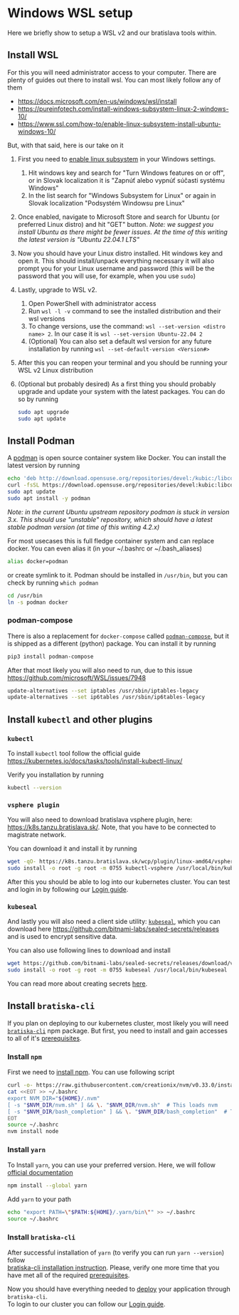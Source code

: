 # Windows WSL setup

Here we briefly show to setup a WSL v2 and our bratislava tools within.

## Install WSL

For this you will need administrator access to your computer. There are plenty of guides out there to install wsl. You can most likely follow any of them

- https://docs.microsoft.com/en-us/windows/wsl/install
- https://pureinfotech.com/install-windows-subsystem-linux-2-windows-10/
- https://www.ssl.com/how-to/enable-linux-subsystem-install-ubuntu-windows-10/

But, with that said, here is our take on it

1. First you need to [enable linux subsystem](https://www.ssl.com/how-to/enable-linux-subsystem-install-ubuntu-windows-10/) in your Windows settings.
   1. Hit windows key and search for "Turn Windows features on or off", or in Slovak localization it is "Zapnúť alebo vypnúť súčasti systému Windows"
   2. In the list search for "Windows Subsystem for Linux" or again in Slovak localization "Podsystém Windowsu pre Linux"
2. Once enabled, navigate to Microsoft Store and search for Ubuntu (or preferred Linux distro) and hit "GET" button. _Note: we suggest you install Ubuntu as there might be fewer issues. At the time of this writing the latest version is "Ubuntu 22.04.1 LTS"_
3. Now you should have your Linux distro installed. Hit windows key and open it. This should install/unpack everything necessary it will also prompt you for your Linux username and password (this will be the password that you will use, for example, when you use `sudo`)
4. Lastly, upgrade to WSL v2.
   1. Open PowerShell with administrator access
   2. Run `wsl -l -v` command to see the installed distribution and their wsl versions
   3. To change versions, use the command: `wsl --set-version <distro name> 2`. In our case it is `wsl --set-version Ubuntu-22.04 2`
   4. (Optional) You can also set a default wsl version for any future installation by running `wsl --set-default-version <Version#>`
5. After this you can reopen your terminal and you should be running your WSL v2 Linux distribution
6. (Optional but probably desired) As a first thing you should probably upgrade and update your system with the latest packages. You can do so by running

   ```bash
   sudo apt upgrade
   sudo apt update
   ```

## Install Podman

A [podman](https://podman.io/) is open source container system like Docker. You can install the latest version by running

```bash
echo 'deb http://download.opensuse.org/repositories/devel:/kubic:/libcontainers:/unstable/xUbuntu_22.04/ /' | sudo tee /etc/apt/sources.list.d/devel:kubic:libcontainers:unstable.list
curl -fsSL https://download.opensuse.org/repositories/devel:kubic:libcontainers:unstable/xUbuntu_22.04/Release.key | gpg --dearmor | sudo tee /etc/apt/trusted.gpg.d/devel_kubic_libcontainers_unstable.gpg > /dev/null
sudo apt update
sudo apt install -y podman
```

_Note: in the current Ubuntu upstream repository podman is stuck in version 3.x. This should use "unstable" repository, which should have a latest stable podman version (at time of this writing 4.2.x)_

For most usecases this is full fledge container system and can replace docker. You can even alias it (in your ~/.bashrc or ~/.bash_aliases)

```bash
alias docker=podman
```

or create symlink to it. Podman should be installed in `/usr/bin`, but you can check by running `which podman`

```bash
cd /usr/bin
ln -s podman docker
```

### podman-compose

There is also a replacement for `docker-compose` called [`podman-compose`](https://github.com/containers/podman-compose), but it is shipped as a different (python) package. You can install it by running

```bash
pip3 install podman-compose
```

After that most likely you will also need to run, due to this issue https://github.com/microsoft/WSL/issues/7948

```bash
update-alternatives --set iptables /usr/sbin/iptables-legacy
update-alternatives --set ip6tables /usr/sbin/ip6tables-legacy
```

## Install `kubectl` and other plugins

### `kubectl`

To install `kubectl` tool follow the official guide https://kubernetes.io/docs/tasks/tools/install-kubectl-linux/

Verify you installation by running

```bash
kubectl --version
```

### `vsphere plugin`

You will also need to download bratislava vsphere plugin, here: https://k8s.tanzu.bratislava.sk/. Note, that you have to be connected to magistrate network.

You can download it and install it by running

```bash
wget -qO- https://k8s.tanzu.bratislava.sk/wcp/plugin/linux-amd64/vsphere-plugin.zip | tar xzv
sudo install -o root -g root -m 0755 kubectl-vsphere /usr/local/bin/kubectl-vsphere
```

After this you should be able to log into our kubernetes cluster. You can test and login in by following our [Login guide](../onboarding/setup-and-access/kubernetes-lens-setup.md).

### `kubeseal`

And lastly you will also need a client side utility: [`kubeseal`](https://github.com/bitnami-labs/sealed-secrets/), which you can download here https://github.com/bitnami-labs/sealed-secrets/releases and is used to encrypt sensitive data.

You can also use following lines to download and install

```bash
wget https://github.com/bitnami-labs/sealed-secrets/releases/download/v0.18.1/kubeseal-0.18.1-linux-$(dpkg --print-architecture).tar.gz -qO- | tar xvz
sudo install -o root -g root -m 0755 kubeseal /usr/local/bin/kubeseal
```

You can read more about creating secrets [here](./env-vars-and-secrets).

## Install `bratiska-cli`

If you plan on deploying to our kubernetes cluster, most likely you will need [`bratiska-cli`](https://github.com/bratislava/bratiska-cli) npm package.
But first, you need to install and gain accesses to all of it's [prerequisites](https://github.com/bratislava/bratiska-cli#prerequisites).

### Install `npm`

First we need to [install npm](https://stackoverflow.com/a/61976982). You can use following script

```bash
curl -o- https://raw.githubusercontent.com/creationix/nvm/v0.33.0/install.sh | bash
cat <<EOT >> ~/.bashrc
export NVM_DIR="${HOME}/.nvm"
[ -s "$NVM_DIR/nvm.sh" ] && \. "$NVM_DIR/nvm.sh"  # This loads nvm
[ -s "$NVM_DIR/bash_completion" ] && \. "$NVM_DIR/bash_completion"  # This loads nvm bash_completion
EOT
source ~/.bashrc
nvm install node
```

### Install `yarn`

To Install `yarn`, you can use your preferred version. Here, we will follow [official documentation](https://classic.yarnpkg.com/lang/en/docs/install/)

```bash
npm install --global yarn
```

Add `yarn` to your path

```bash
echo "export PATH=\"$PATH:${HOME}/.yarn/bin\"" >> ~/.bashrc
source ~/.bashrc
```

### Install `bratiska-cli`

After successful installation of `yarn` (to verify you can run `yarn --version`) follow  
[bratiska-cli installation instruction](https://github.com/bratislava/bratiska-cli#installation). Please, verify one more time that you have met all of the required [prerequisites](https://github.com/bratislava/bratiska-cli#prerequisites).

Now you should have everything needed to [deploy](https://github.com/bratislava/bratiska-cli#deployment) your application through `bratiska-cli`.  
To login to our cluster you can follow our [Login guide](../onboarding/setup-and-access/kubernetes-lens-setup.md).
